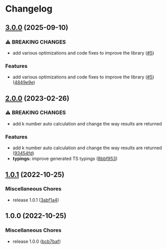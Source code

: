 # Changelog

## [3.0.0](https://github.com/Zyzle/image-kmeans/compare/v2.0.0...v3.0.0) (2025-09-10)


### ⚠ BREAKING CHANGES

* add various optimizations and code fixes to improve the library ([#5](https://github.com/Zyzle/image-kmeans/issues/5))

### Features

* add various optimizations and code fixes to improve the library ([#5](https://github.com/Zyzle/image-kmeans/issues/5)) ([4849e9e](https://github.com/Zyzle/image-kmeans/commit/4849e9e8eb1743f7609ea701fc7db418738d8380))

## [2.0.0](https://github.com/Zyzle/image-kmeans/compare/v1.0.1...v2.0.0) (2023-02-26)


### ⚠ BREAKING CHANGES

* add k number auto calculation and change the way results are returned

### Features

* add k number auto calculation and change the way results are returned ([93454fd](https://github.com/Zyzle/image-kmeans/commit/93454fddf7a9cd549d1cd66c5eded4d27fded611))
* **typings:** improve generated TS typings ([8bbf953](https://github.com/Zyzle/image-kmeans/commit/8bbf953c4e0aa3cf54271e7c16fa811f58f1f87d))

## [1.0.1](https://github.com/Zyzle/image-kmeans/compare/v1.0.0...v1.0.1) (2022-10-25)


### Miscellaneous Chores

* release 1.0.1 ([3abf1a4](https://github.com/Zyzle/image-kmeans/commit/3abf1a48462e82c215253594759c76c18cd72900))

## 1.0.0 (2022-10-25)


### Miscellaneous Chores

* release 1.0.0 ([bcb7baf](https://github.com/Zyzle/image-kmeans/commit/bcb7bafb8eaddaa28ecc972dd6bd65a8dbdd7e8c))

